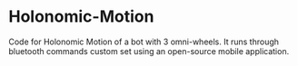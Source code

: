 # Holonomic-Motion
Code for Holonomic Motion of a bot with 3 omni-wheels. It runs through bluetooth commands custom set using an open-source mobile application.
